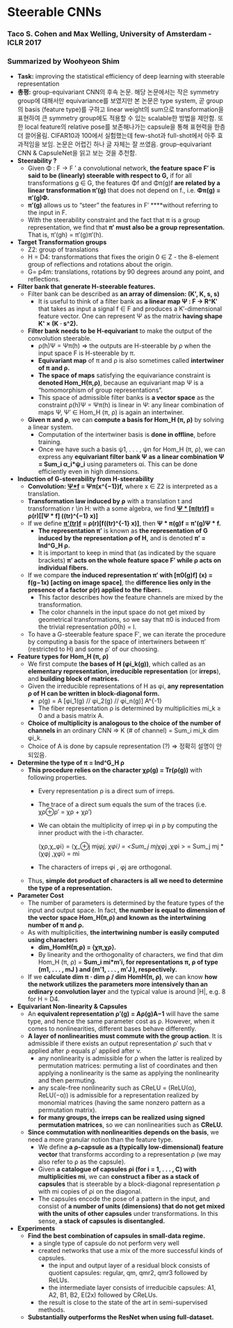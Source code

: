 # Steerable CNNs
### Taco S. Cohen and Max Welling, University of Amsterdam - ICLR 2017
### Summarized by Woohyeon Shim

- **Task:** improving the statistical efficiency of deep learning with steerable representation
- **총평:** group-equivariant CNN의 후속 논문. 해당 논문에서는 작은 symmetry group에 대해서만 equivariance를 보였지만 본 논문은 type system, 곧 group의 basis (feature type)를 구하고 linear weight의 sum으로 transformation을 표현하여 큰 symmetry group에도 적용할 수 있는 scalable한 방법을 제안함. 또한 local feature의 relative pose를 보존해나가는 capsule을 통해 표현력을 한층 더 끌어올림. CIFAR10과 100에서 실험했는데 few-shot과 full-shot에서 아주 효과적임을 보임. 논문은 어렵긴 하나 글 자체는 잘 쓰였음. group-equivariant CNN & CapsuleNet을 읽고 보는 것을 추천함.
- **Steerability ?**
    - Given Φ : F → F ′ a convolutional network, **the feature space F′ is said to be (linearly) steerable** **with respect to G,** if for all transformations g ∈ G, the features Φf and Φπ(g)f **are related by a linear transformation π′(g)** that does not depend on f., i.e. **Φπ(g) = π′(g)Φ.**
    - **π′(g)** allows us to “steer” the features in F′ ****without referring to the input in F.
    - With the steerability constraint and the fact that π is a group representation, we find that **π′ must also be a group representation.** That is, π′(gh) = π′(g)π′(h).
- **Target Transformation groups**
    - Z2: group of translations
    - H = D4: transformations that fixes the origin 0 ∈ Z  - the 8-element group of reflections and rotations about the origin.
    - G= p4m: translations, rotations by 90 degrees around any point, and reflections.
- **Filter bank that generate H-steerable features.**
    - Filter bank can be described as **an array of dimension: (K', K, s, s)**
        - It is useful to think of a filter bank as **a linear map Ψ : F → R^K′** that takes as input a signal f ∈ F and produces a K′-dimensional feature vector. One can represent Ψ as the matrix **having shape K' × (K · s^2).**
    - **Filter bank needs to be H-equivariant** to make the output of the convolution steerable.
        - ρ(h)Ψ = Ψπ(h)  ⇒ the outputs are H-steerable by ρ when the input space F is H-steerable by π.
        - **Equivariant map** of π and ρ is also sometimes called **intertwiner of π and ρ.**
        - **The space of maps** satisfying the equivariance constraint is **denoted Hom_H(π,ρ)**, because an equivariant map Ψ is a “homomorphism of group representations”.
        - This space of admissible filter banks is **a vector space** as the constraint ρ(h)Ψ = Ψπ(h) is linear in Ψ:  any linear combination of maps Ψ, Ψ′ ∈ Hom_H (π, ρ) is again an intertwiner.
    - **Given π and ρ**, we can **compute a basis for Hom_H (π, ρ)** by solving a linear system.
        - Computation of the intertwiner basis is **done in offline**, before training.
        - Once we have such a basis ψ1, . . . , ψn for Hom_H (π, ρ), we can express any **equivariant filter bank Ψ as a linear combination Ψ = Sum_i α_i*ψ_i** using parameters αi. This can be done efficiently even in high dimensions.
- **Induction of G-steerability from H-steerability**
    - **Convolution: [Ψ*f](x) = Ψπ(x^{−1})f,** where x ∈ Z2 is interpreted as a translation.
    - **Transformation law induced by ρ** with a translation t and transformation r \in H: with a some algebra, we find **[Ψ * [π(tr)f]](x) = ρ(r)[[Ψ * f] ((tr)^{−1} x)]**
    - If we define **[π'(tr)f](x) = ρ(r)[f((tr)^{-1} x)]**, then **Ψ * π(g)f = π'(g)Ψ * f.**
        - **The representation π′** is known as **the representation of G induced by the representation ρ of H,** and is denoted **π′ = Ind^G_H ρ.**
        - It is important to keep in mind that (as indicated by the square brackets) **π′ acts on the whole feature space F′ while ρ acts on individual fibers.**
    - If we compare **the induced representation π′ with [π0(g)f] (x) = f(g−1x) [acting on image space]**, the **difference lies only in the presence of a factor ρ(r) applied to the fiber**s.
        - This factor describes how the feature channels are mixed by the transformation.
        - The color channels in the input space do not get mixed by geometrical transformations, so we say that π0 is induced from the trivial representation ρ0(h) = I.
    - To have a G-steerable feature space F′, we can iterate the procedure by computing a basis for the space of intertwiners between π′ (restricted to H) and some ρ′ of our choosing.
- **Feature types for Hom_H (π, ρ)**
    - We first compute t**he bases of H (φi_k(g))**, which called as an **elementary representation, irreducible representation** (or **irreps**), and **building block of matrices.**
    - Given the irreducible representations of H as φi, **any representation ρ of H can be written in block-diagonal form.**
        - ρ(g) = A [φi_1(g) // φi_2(g) // φi_n(g)] A^{-1}
        - The fiber representation ρ is determined by multiplicities mi_k ≥ 0 and a basis matrix A.
    - **Choice of multiplicity is analogous to the choice of the number of channels i**n an ordinary CNN ⇒ K (# of channel) = Sum_i mi_k dim φi_k.
    - Choice of A is done by capsule representation (?) ⇒ 정확히 설명이 안되있음.
- **Determine the type of π = Ind^G_H ρ**
    - **This procedure relies on the character χρ(g) = Tr(ρ(g))** with following properties.
        - Every representation ρ is a direct sum of irreps.
        - The trace of a direct sum equals the sum of the traces (i.e. χρ⊕ρ′ = χρ + χρ′)
        - We can obtain the multiplicity of irrep φi in ρ by computing the inner product with the i-th character.

            ⟨χρ,χ_φi⟩ = ⟨χ_⊕j mj*φj, χφi⟩ = <Sum_j mj*χφj ,χφi > = Sum_j mj * ⟨χφj ,χφi⟩ = mi

        - The characters of irreps φi , φj are orthogonal.
    - Thus, **simple dot product of characters is all we need to determine the type of a representation.**
- **Parameter Cost**
    - The number of parameters is determined by the feature types of the input and output space. In fact, **the number is equal to dimension of the vector space Hom_H(π,ρ) and known as the intertwining number of π and ρ.**
    - As with multiplicities, **the intertwining number is easily computed using character**s
        - **dim_HomH(π,ρ) = ⟨χπ,χρ⟩.**
        - By linearity and the orthogonality of characters, we find that dim Hom_H (π, ρ) = **Sum_i mi*m′i, for representations π, ρ of type (m1, . . . , mJ ) and (m′1, . . . , m′J ), respectively.**
    - If we **calculate dim π · dim ρ / dim HomH(π, ρ)**, we can know **how the network utilizes the parameters more intensively than an ordinary convolution layer** and the typical value is around |H|, e.g. 8 for H = D4.
- **Equivariant Non-linearity & Capsules**
    - An **equivalent representation ρ′(g) = Aρ(g)A−1** will have the same type, and hence the same parameter cost as ρ. However, when it comes to nonlinearities, different bases behave differently.
    - **A layer of nonlinearities must commute with the group action**. It is admissible if there exists an output representation ρ′ such that ν applied after ρ equals ρ′ applied after ν.
        - any nonlinearity is admissible for ρ when the latter is realized by permutation matrices: permuting a list of coordinates and then applying a nonlinearity is the same as applying the nonlinearity and then permuting.
        - any scale-free nonlinearity such as CReLU = (ReLU(α), ReLU(−α)) is admissible for a representation realized by monomial matrices (having the same nonzero pattern as a permutation matrix).
        - **for many groups, the irreps can be realized using signed permutation matrices**, so we can nonlinearities such as **CReLU.**
    - **Since commutation with nonlinearities** **depends on the basis**, we need a more granular notion than the feature type.
        - We define **a ρ-capsule as a (typically low-dimensional) feature vector** that transforms according to a representation ρ (we may also refer to ρ as the capsule).
        - Given **a catalogue of capsules ρi (for i = 1, . . . , C) with multiplicities mi**, we can **construct a fiber as a stack of capsules** that is steerable by a block-diagonal representation ρ with mi copies of ρi on the diagonal.
        - The capsules encode the pose of a pattern in the input, and consist of **a number of units (dimensions) that do not get mixed with the units of other capsules** under transformations. In this sense, **a stack of capsules is disentangled.**
- **Experiments**
    - **Find the best combination of capsules in small-data regime.**
        - a single type of capsule do not perform very well
        - created networks that use a mix of the more successful kinds of capsules.
            - the input and output layer of a residual block consists of quotient capsules: regular, qm, qmr2, qmr3  followed by ReLUs.
            - the intermediate layer consists of irreducible capsules: A1, A2, B1, B2, E(2x) followed by CReLUs.
        - the result is close to the state of the art in semi-supervised methods.
    - **Substantially outperforms the ResNet when using full-dataset.**
